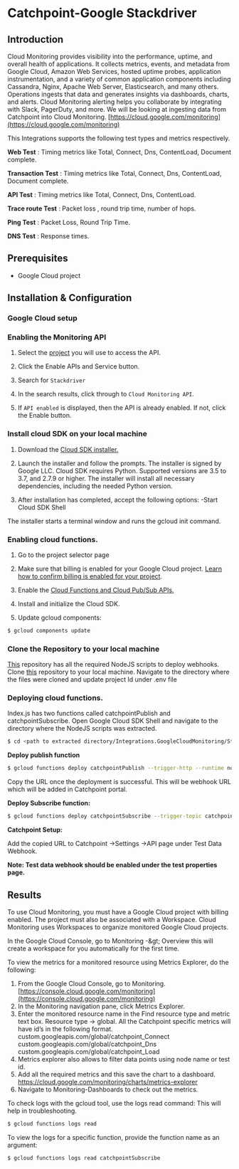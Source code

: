 
# Catchpoint-Google Stackdriver

## Introduction

Cloud Monitoring provides visibility into the performance, uptime, and overall health of applications. It collects metrics, events, and metadata from Google Cloud, Amazon Web Services, hosted uptime probes, application instrumentation, and a variety of common application components including Cassandra, Nginx, Apache Web Server, Elasticsearch, and many others. Operations ingests that data and generates insights via dashboards, charts, and alerts. Cloud Monitoring alerting helps you collaborate by integrating with Slack, PagerDuty, and more.
We will be looking at ingesting data from Catchpoint into Cloud Monitoring.
[https://cloud.google.com/monitoring](https://cloud.google.com/monitoring)

This Integrations supports the following test types and metrics respectively.

**Web Test**  : Timing metrics like Total, Connect, Dns, ContentLoad, Document complete.

**Transaction Test** : Timing metrics like Total, Connect, Dns, ContentLoad, Document complete.

**API Test** : Timing metrics like Total, Connect, Dns, ContentLoad.

**Trace route Test** :  Packet loss , round trip time, number of hops.

**Ping Test** :  Packet Loss, Round Trip Time.

**DNS Test** :  Response times.

##  Prerequisites

 - Google Cloud project

## Installation &amp; Configuration

 ### Google Cloud setup
 ### Enabling the Monitoring API
 
1. Select the [project](https://console.cloud.google.com/apis/dashboard) you will use to access the API.

2. Click the Enable APIs and Service button.

3. Search for `Stackdriver`

4. In the search results, click through to `Cloud Monitoring API`.

5. If `API enabled` is displayed, then the API is already enabled. If not, click the Enable button.

### Install cloud SDK on your local machine

1. Download the [Cloud SDK installer.](https://dl.google.com/dl/cloudsdk/channels/rapid/GoogleCloudSDKInstaller.exe)

2. Launch the installer and follow the prompts. The installer is signed by Google LLC. Cloud SDK requires Python. Supported versions are 3.5 to 3.7, and 2.7.9 or higher. The installer will install all necessary dependencies, including the needed Python version.

3. After installation has completed, accept the following options:
     -Start Cloud SDK Shell

The installer starts a terminal window and runs the gcloud init command.

### Enabling cloud functions.

1. Go to the project selector page

2. Make sure that billing is enabled for your Google Cloud project.   [Learn how to confirm billing is enabled for your project](https://cloud.google.com/billing/docs/how-to/modify-project).

3. Enable the [Cloud Functions and Cloud Pub/Sub APIs.](https://console.cloud.google.com/flows/enableapi?apiid=cloudfunctions,pubsub&redirect=https://cloud.google.com/functions/docs/tutorials/pubsub)

4. Install and initialize the Cloud SDK.

5. Update gcloud components:
 ```bash
$ gcloud components update
```
### Clone the Repository to your local machine

[This](https://github.com/catchpoint/Integrations.GoogleCloudMonitoring) repository has all the required NodeJS scripts to deploy webhooks.
Clone [this](https://github.com/catchpoint/Integrations.GoogleCloudMonitoring) repository to your local machine. Navigate to the directory where the files were cloned and update project Id under .env file

### Deploying cloud functions.


Index.js has two functions called catchpointPublish and catchpointSubscribe.
Open Google Cloud SDK Shell and navigate to the directory where the NodeJS scripts was extracted.

 ```bash
$ cd <path to extracted directory/Integrations.GoogleCloudMonitoring/Stackdriver-Webhook/>;
```
  
**Deploy publish function**
  
 ```bash
$ gcloud functions deploy catchpointPublish --trigger-http --runtime nodejs10 --timeout=180 --trigger-http --allow-unauthenticated
```
Copy the URL once the deployment is successful. This will be webhook URL which will be added in Catchpoint portal.

**Deploy Subscribe function:**

 ```bash
$ gcloud functions deploy catchpointSubscribe --trigger-topic catchpoint-webhook --timeout=180 --runtime nodejs10 --allow-unauthenticated
  ```

**Catchpoint Setup:**

Add the copied URL to Catchpoint ->Settings ->API page under Test Data Webhook.

**Note: Test data webhook should be enabled under the test properties page.**

## Results

To use Cloud Monitoring, you must have a Google Cloud project with billing enabled. The project must also be associated with a Workspace. Cloud Monitoring uses Workspaces to organize monitored Google Cloud projects.

In the Google Cloud Console, go to Monitoring -\&gt; Overview this will create a workspace for you automatically for the first time.

  
To view the metrics for a monitored resource using Metrics Explorer, do the following:

 1. From the Google Cloud Console, go to Monitoring. [https://console.cloud.google.com/monitoring](https://console.cloud.google.com/monitoring)
 2. In the Monitoring navigation pane, click Metrics Explorer.
 3. Enter the monitored resource name in the Find resource type and metric text box.
Resource type -> global. 
All the Catchpoint specific metrics will have id’s in the following format. custom.googleapis.com/global/catchpoint_Connect
custom.googleapis.com/global/catchpoint_Dns
custom.googleapis.com/global/catchpoint_Load
 4. Metrics explorer also allows to filter data points using node name or test id.
 5. Add all the required metrics and this save the chart to a dashboard.
[https://cloud.google.com/monitoring/charts/metrics-explorer
](https://cloud.google.com/monitoring/charts/metrics-explorer
)
 6. Navigate to Monitoring-Dashboards to check out the metrics.


To check logs with the gcloud tool, use the logs read command:
This will help in troubleshooting.
 ```bash
$ gcloud functions logs read
````

To view the logs for a specific function, provide the function name as an argument:

 ```bash
$ gcloud functions logs read catchpointSubscribe
````
